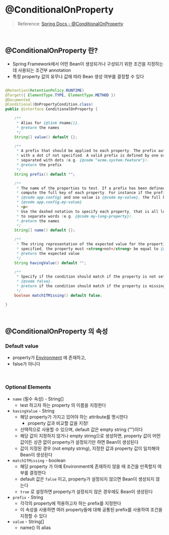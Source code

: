 # @ConditionalOnProperty

> Reference: [Spring Docs - @ConditionalOnProperty](https://docs.spring.io/spring-boot/docs/current/api/org/springframework/boot/autoconfigure/condition/ConditionalOnProperty.html)
>

<br>

## @ConditionalOnProperty 란?

- Spring Framework에서 어떤 Bean이 생성되거나 구성되기 위한 조건을 지정하는데 사용되는 조건부 annotation
- 특정 property 값의 유무나 값에 따라 Bean 생성 여부를 결정할 수 있다

```java

@Retention(RetentionPolicy.RUNTIME)
@Target({ ElementType.TYPE, ElementType.METHOD })
@Documented
@Conditional(OnPropertyCondition.class)
public @interface ConditionalOnProperty {

    /**
     * Alias for {@link #name()}.
     * @return the names
     */
    String[] value() default {};

    /**
     * A prefix that should be applied to each property. The prefix automatically ends
     * with a dot if not specified. A valid prefix is defined by one or more words
     * separated with dots (e.g. {@code "acme.system.feature"}).
     * @return the prefix
     */
    String prefix() default "";

    /**
     * The name of the properties to test. If a prefix has been defined, it is applied to
     * compute the full key of each property. For instance if the prefix is
     * {@code app.config} and one value is {@code my-value}, the full key would be
     * {@code app.config.my-value}
     * <p>
     * Use the dashed notation to specify each property, that is all lower case with a "-"
     * to separate words (e.g. {@code my-long-property}).
     * @return the names
     */
    String[] name() default {};

    /**
     * The string representation of the expected value for the properties. If not
     * specified, the property must <strong>not</strong> be equal to {@code false}.
     * @return the expected value
     */
    String havingValue() default "";

    /**
     * Specify if the condition should match if the property is not set. Defaults to
     * {@code false}.
     * @return if the condition should match if the property is missing
     */
    boolean matchIfMissing() default false;

}
```

<br>

## @ConditionalOnProperty 의 속성

### Default value

- property가 [Environment](https://docs.spring.io/spring-framework/docs/6.0.11/javadoc-api/org/springframework/core/env/Environment.html) 에 존재하고,
- false가 아니다

<br>

### Optional Elements

- `name` (필수 속성) - String[]
  - test 하고자 하는 property 의 이름을 지정한다
- `havingValue` - String
  - 해당 property가 가지고 있어야 하는 attribute를 명시한다
    - property 값과 비교할 값을 지정!
  - 선택적으로 사용할 수 있으며, default 값은 empty string (””)이다
  - 해당 값이 지정하지 않거나 empty string으로 생성하면, property 값이 어떤 값이든 상관 없이 property가 설정되기만 하면 Bean이 생성된다
  - 값이 지정된 경우 (not empty string), 지정한 값과 property 값이 일치해야 Bean이 생성된다
- `matchIfMissing` - boolean
  - 해당 property 가 아예 Environment에 존재하지 않을 때 조건을 만족할지 여부를 결정한다
  - default 값은 `false` 이고, property가 설정되지 않으면 Bean이 생성되지 않는다
  - `true` 로 설정하면 property가 설정되지 않은 경우에도 Bean이 생성된다
- `prefix` - String
  - 각각의 property에 적용하고자 하는 prefix를 지정한다
  - 이 속성을 사용하면 여러 property들에 대해 공통된 prefix를 사용하여 조건을 지정할 수 있다
- `value` - String[]
  - name() 의 alias
